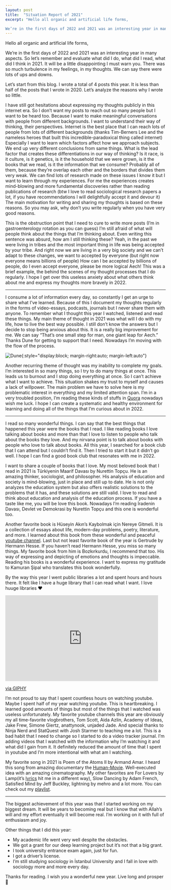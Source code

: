 ```yaml
---
layout: post
title:  "Situation Report of 2021"
excerpt: "Hello all organic and artificial life forms,

We’re in the first days of 2022 and 2021 was an interesting year in many aspects. So let’s remember and evaluate what did I do, what did I read, what did I think in 2021. It will be a little disappointing I must warn you."
---
```


Hello all organic and artificial life forms,

We’re in the first days of 2022 and 2021 was an interesting year in many aspects. So let’s remember and evaluate what did I do, what did I read, what did I think in 2021. It will be a little disappointing I must warn you. There was so much turbulence in my feelings, in my thoughts. We can say there were lots of ups and downs.

Let’s start from this blog. I wrote a total of 4 posts this year. It is less than half of the posts that I wrote in 2020. Let’s analyze the reasons why I wrote so little.

I have still got hesitations about expressing my thoughts publicly in this internet era. So I don’t want my posts to reach out so many people but I want to be heard too. Because I want to make meaningful conversations with people from different backgrounds. I want to understand their way of thinking, their perspectives. Internet is the best place that I can reach lots of people from lots of different backgrounds (thanks Tim-Berners Lee and the nameless heroes that built this incredible-paradoxical thing called internet) Especially I want to learn which factors affect how we approach subjects. We end up very different conclusions from same things. What is the lead factor that creates these differentiations in our way of thinking? Is it race, is it culture, is it genetics, is it the household that we were grown, is it the books that we read, is it the information that we consume? Probably all of them, because they’re overlap each other and the borders that divides them very weak. We can find lots of research made on these issues I know it but I want to learn through my experiences. For me the experiences creates mind-blowing and more fundamental discoveries rather than reading publications of research (btw I love to read sociological research papers a lot, if you have recommendations I will delightfully accept it and devour it) The main motivation for writing and sharing my thoughts is based on these reasons. So you may ask, why don’t you write regularly when you have very good reasons.

This is the obstruction point that I need to cure to write more posts (I’m in gastroenterology rotation as you can guess) I’m still afraid of what will people think about the things that I’m thinking about. Even writing this sentence was absurd, how am I still thinking these? Yeah, in the past we were living in tribes and the most important thing in life was being accepted by your tribe. And right now we are living in a very big society and we can’t adapt to these changes, we want to accepted by everyone (but right now everyone means billions of people) How can I be accepted by billions of people, do I even accept everyone, please be more logical Aech! This was a brief example, the behind the scenes of my thought processes that I do regularly. I hope I get over this useless anxiety about what others think about me and express my thoughts more bravely in 2022.

-----

I consume a lot of information every day, so constantly I get an urge to share what I’ve learned. Because of this I document my thoughts regularly in the forms of video-essays, podcasts, journals but I never share them with anyone. To remember what I thought this year I watched, listened and read these things. My main theme of thought in 2021 was what will I do with my life, how to live the best way possible. I still don’t know the answers but I decide to stop being anxious about this. It is a really big improvement for me. We can say “That’s one small step for man, one giant leap for Aech.” Thanks Dune for getting to support that I need. Nowadays I’m moving with the flow of the process.

![Dune](/aechsparacosm/assets/dune.jpeg){:style="display:block; margin-right:auto; margin-left:auto"}

Another recurring theme of thought was my inability to complete my goals. I’m interested in so many things, so I try to do many things at once. This leads us to burnout and I stop doing everything at once. So I can’t achieve what I want to achieve. This situation shakes my trust to myself and causes a lack of willpower. The main problem we have to solve here is my problematic interest in everything and my limited attention span. I’m in a very troubled position, I’m reading these kinds of stuffs in [Quora](https://www.quora.com/Im-in-my-early-20s-Ive-been-paralyzed-in-action-for-a-long-time-because-I-want-to-do-a-lot-of-things-and-dont-know-where-to-start-Is-there-such-a-thing-as-wanting-to-do-too-many-things-in-life) nowadays wish me luck. I hope I can create a systematic and healthy environment for learning and doing all of the things that I’m curious about in 2022.

-----

I read so many wonderful things. I can say that the best things that happened this year were the books that I read. I like reading books I love talking about books and more than that I love to listen to people who talk about the books they love. And my nirvana point is to talk about books with people who love to talk about books. All this year, I searched for a book club that I can attend but I couldn’t find it. Then I tried to start it but it didn’t go well. I hope I can find a good book club that resonates with me in 2022.

I want to share a couple of books that I love. My most beloved book that I read in 2021 is Türkiyenin Maarif Davası by Nurettin Topçu. He is an amazing thinker, sociologist, and philosopher. His analysis of education and society is mind-blowing, just in place and still up to date. He is not only analyzes the education system but also offers realistic solutions to the problems that it has, and these solutions are still valid. I love to read and think about education and analysis of the education process. If you have a taste like me, you will be love this book. Nowadays I’m reading İradenin Davası, Devlet ve Demokrasi by Nurettin Topçu and this one is wonderful too.

Another favorite book is Hüseyin Akın’s Kaybolmak için Nereye Gitmeli. It is a collection of essays about life, modern-day problems, poetry, literature, and more. I learned about this book from these wonderful and peaceful [youtube channel](https://www.youtube.com/watch?v=NYSItlKX5X8). Last but not least favorite book of the year is Gertrude by Hermann Hesse. If you haven’t read Hermann Hesse, you miss so many things. My favorite book from him is Bozkırkurdu, I recommend that too. His way of expressing and depicting of emotions and thoughts is impeccable. Reading his books is a wonderful experience. I want to express my gratitude to Kamuran Şipal who translates this book wonderfully.

By the way this year I went public libraries a lot and spent hours and hours there. It felt like I have a huge library that I can read what I want. I love huuge libraries ❤️

<iframe src="https://giphy.com/embed/3o85xpxuULZ1Svqizu" width="480" height="270" frameBorder="0" class="giphy-embed" allowFullScreen></iframe><p><a href="https://giphy.com/gifs/chuber-arthur-library-card-3o85xpxuULZ1Svqizu">via GIPHY</a></p>

I’m not proud to say that I spent countless hours on watching youtube. Maybe I spent half of my year watching youtube. This is heartbreaking. I learned good amounts of things but most of the things that I watched was useless unfortunately. My favorite youtube channels this year are obviously my all time-favorite vlogbrothers, Tom Scott, Aida Azlin, Academy of Ideas, Jake Frew, Simone Giertz, anattynook, unjaded Jade. And special thanks to Ninja Nerd and StatQuest with Josh Starmer to teaching me a lot. This is a bad habit that I need to change so I started to do a video tracker journal. I’m adding videos that I watched with the information why I’m watching it and what did I gain from it. It definitely reduced the amount of time that I spent in youtube and I’m more intentional with what am I watching.

My favorite song in 2021 is Poem of the Atoms II by Armand Amar. I heard this song from amazing documentary the [Human-Movie](https://youtu.be/vdb4XGVTHkE). Well-executed idea with an amazing cinematography. My other favorites are For Lovers by Lamp(it’s [lyrics](https://www.musixmatch.com/lyrics/Lamp/%E6%81%8B%E4%BA%BA%E3%81%B8/translation/english) hit me in a different way), Slow Dancing by Adam French, Satisfied Mind by Jeff Buckley, lightning by mehro and a lot more. You can check out my [playlist](https://www.youtube.com/playlist?list=PLKXwmNAGvrirltexItsbbh7Jl0bTGqwJi).

-----

The biggest achievement of this year was that I started working on my biggest dream. It will be years to becoming real but I know that with Allah’s will and my effort eventually it will become real. I’m working on it with full of enthusiasm and joy.

Other things that I did this year:

* My academic life went very well despite the obstacles.
* We got a grant for our deep learning project but it’s not that a big grant.
* I took university entrance exam again, just for fun.
* I got a driver’s license.
* I’m still studying sociology in İstanbul University and I fall in love with sociology more and more every day.

Thanks for reading. I wish you a wonderful new year. Live long and prosper 🖖